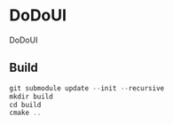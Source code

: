 # DoDoUI
DoDoUI



## Build

```c++
git submodule update --init --recursive
mkdir build
cd build
cmake ..
```


